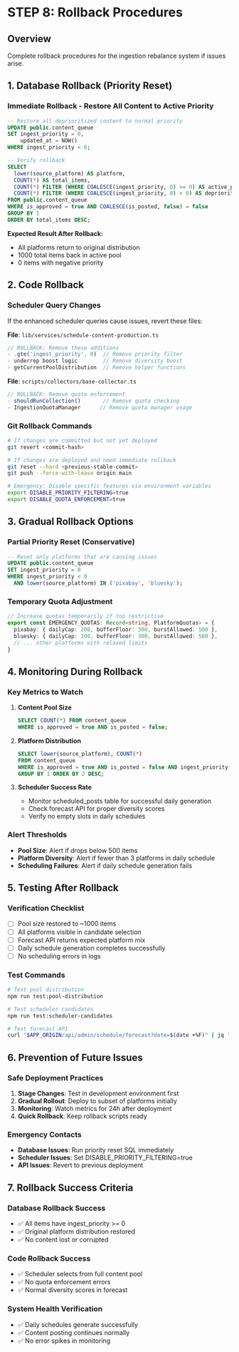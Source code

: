 # STEP 8: Rollback Procedures

## Overview
Complete rollback procedures for the ingestion rebalance system if issues arise.

## 1. Database Rollback (Priority Reset)

### Immediate Rollback - Restore All Content to Active Priority
```sql
-- Restore all deprioritized content to normal priority
UPDATE public.content_queue 
SET ingest_priority = 0,
    updated_at = NOW()
WHERE ingest_priority < 0;

-- Verify rollback
SELECT 
  lower(source_platform) AS platform,
  COUNT(*) AS total_items,
  COUNT(*) FILTER (WHERE COALESCE(ingest_priority, 0) >= 0) AS active_priority,
  COUNT(*) FILTER (WHERE COALESCE(ingest_priority, 0) < 0) AS deprioritized
FROM public.content_queue
WHERE is_approved = true AND COALESCE(is_posted, false) = false
GROUP BY 1
ORDER BY total_items DESC;
```

**Expected Result After Rollback:**
- All platforms return to original distribution
- 1000 total items back in active pool  
- 0 items with negative priority

## 2. Code Rollback

### Scheduler Query Changes
If the enhanced scheduler queries cause issues, revert these files:

**File**: `lib/services/schedule-content-production.ts`
```typescript
// ROLLBACK: Remove these additions
- .gte('ingest_priority', 0)  // Remove priority filter
- underrep boost logic        // Remove diversity boost
- getCurrentPoolDistribution  // Remove helper functions
```

**File**: `scripts/collectors/base-collector.ts`
```typescript
// ROLLBACK: Remove quota enforcement
- shouldRunCollection()       // Remove quota checking
- IngestionQuotaManager      // Remove quota manager usage
```

### Git Rollback Commands
```bash
# If changes are committed but not yet deployed
git revert <commit-hash>

# If changes are deployed and need immediate rollback  
git reset --hard <previous-stable-commit>
git push --force-with-lease origin main

# Emergency: Disable specific features via environment variables
export DISABLE_PRIORITY_FILTERING=true
export DISABLE_QUOTA_ENFORCEMENT=true
```

## 3. Gradual Rollback Options

### Partial Priority Reset (Conservative)
```sql
-- Reset only platforms that are causing issues
UPDATE public.content_queue 
SET ingest_priority = 0
WHERE ingest_priority < 0 
  AND lower(source_platform) IN ('pixabay', 'bluesky');
```

### Temporary Quota Adjustment
```typescript
// Increase quotas temporarily if too restrictive
export const EMERGENCY_QUOTAS: Record<string, PlatformQuotas> = {
  pixabay: { dailyCap: 200, bufferFloor: 300, burstAllowed: 500 },
  bluesky: { dailyCap: 200, bufferFloor: 300, burstAllowed: 500 },
  // ... other platforms with relaxed limits
}
```

## 4. Monitoring During Rollback

### Key Metrics to Watch
1. **Content Pool Size**
   ```sql
   SELECT COUNT(*) FROM content_queue 
   WHERE is_approved = true AND is_posted = false;
   ```

2. **Platform Distribution**
   ```sql
   SELECT lower(source_platform), COUNT(*) 
   FROM content_queue 
   WHERE is_approved = true AND is_posted = false AND ingest_priority >= 0
   GROUP BY 1 ORDER BY 2 DESC;
   ```

3. **Scheduler Success Rate**
   - Monitor scheduled_posts table for successful daily generation
   - Check forecast API for proper diversity scores
   - Verify no empty slots in daily schedules

### Alert Thresholds
- **Pool Size**: Alert if drops below 500 items
- **Platform Diversity**: Alert if fewer than 3 platforms in daily schedule
- **Scheduling Failures**: Alert if daily schedule generation fails

## 5. Testing After Rollback

### Verification Checklist
- [ ] Pool size restored to ~1000 items
- [ ] All platforms visible in candidate selection
- [ ] Forecast API returns expected platform mix
- [ ] Daily schedule generation completes successfully
- [ ] No scheduling errors in logs

### Test Commands
```bash
# Test pool distribution
npm run test:pool-distribution

# Test scheduler candidates
npm run test:scheduler-candidates

# Test forecast API
curl "$APP_ORIGIN/api/admin/schedule/forecast?date=$(date +%F)" | jq '.summary'
```

## 6. Prevention of Future Issues

### Safe Deployment Practices
1. **Stage Changes**: Test in development environment first
2. **Gradual Rollout**: Deploy to subset of platforms initially
3. **Monitoring**: Watch metrics for 24h after deployment
4. **Quick Rollback**: Keep rollback scripts ready

### Emergency Contacts
- **Database Issues**: Run priority reset SQL immediately
- **Scheduler Issues**: Set DISABLE_PRIORITY_FILTERING=true
- **API Issues**: Revert to previous deployment

## 7. Rollback Success Criteria

### Database Rollback Success
- ✅ All items have ingest_priority >= 0
- ✅ Original platform distribution restored
- ✅ No content lost or corrupted

### Code Rollback Success  
- ✅ Scheduler selects from full content pool
- ✅ No quota enforcement errors
- ✅ Normal diversity scores in forecast

### System Health Verification
- ✅ Daily schedules generate successfully
- ✅ Content posting continues normally
- ✅ No error spikes in monitoring
